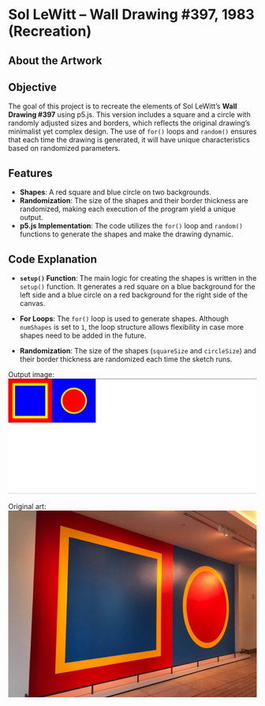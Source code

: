 # Sol LeWitt – Wall Drawing #397, 1983 (Recreation)

## About the Artwork

## Objective

The goal of this project is to recreate the elements of Sol LeWitt’s **Wall Drawing #397** using p5.js. This version includes a square and a circle with randomly adjusted sizes and borders, which reflects the original drawing’s minimalist yet complex design. The use of `for()` loops and `random()` ensures that each time the drawing is generated, it will have unique characteristics based on randomized parameters.

## Features

- **Shapes**: A red square and blue circle on two backgrounds.
- **Randomization**: The size of the shapes and their border thickness are randomized, making each execution of the program yield a unique output.
- **p5.js Implementation**: The code utilizes the `for()` loop and `random()` functions to generate the shapes and make the drawing dynamic.

## Code Explanation

- **`setup()` Function**: The main logic for creating the shapes is written in the `setup()` function. It generates a red square on a blue background for the left side and a blue circle on a red background for the right side of the canvas.
  
- **For Loops**: The `for()` loop is used to generate shapes. Although `numShapes` is set to `1`, the loop structure allows flexibility in case more shapes need to be added in the future.

- **Randomization**: The size of the shapes (`squareSize` and `circleSize`) and their border thickness are randomized each time the sketch runs.

Output image:
![output image](HW04B.png)

Original art:  
![original image](street-level-art.jpg)
